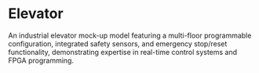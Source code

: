 # Elevator
An industrial elevator mock-up model featuring a multi-floor programmable configuration, integrated safety sensors, and emergency stop/reset functionality, demonstrating expertise in real-time control systems and FPGA programming.

